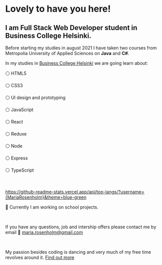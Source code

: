# Lovely to have you here!


## **I am Full Stack Web Developer student** in Business College Helsinki.

Before starting my studies in august 2021 I have taken two courses from Metropolia University of Applied Sciences on **Java** and **C#**. 

In my studies in [Business College Helsinki](https://en.bc.fi/qualifications/full-stack-web-developer-program/) we are going learn about: 

:white_circle: HTML5

:white_circle: CSS3

:white_circle: UI design and prototyping

:white_circle: JavaScript

:white_circle: React

:white_circle: Reduxe

:white_circle: Node

:white_circle: Express

:white_circle: TypeScript
&nbsp;

&nbsp;

https://github-readme-stats.vercel.app/api/top-langs/?username={MariaRosenholm}&theme=blue-green

:school_satchel: Currently I am working on school projects. 
&nbsp;

&nbsp;

If you have any questions, job and intership offers please contact me by email :email: maria.rosenholm@gmail.com 
&nbsp;

&nbsp;

My passion besides coding is dancing and very much of my free time revolves around it. 
[Find out more](https://www.instagram.com/m1ss.maria/)
